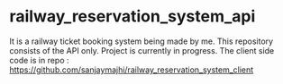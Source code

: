 # railway_reservation_system_api

It is a railway ticket booking system being made by me.
This repository consists of the API only.
Project is currently in progress.
The client side code is in repo : https://github.com/sanjaymajhi/railway_reservation_system_client
